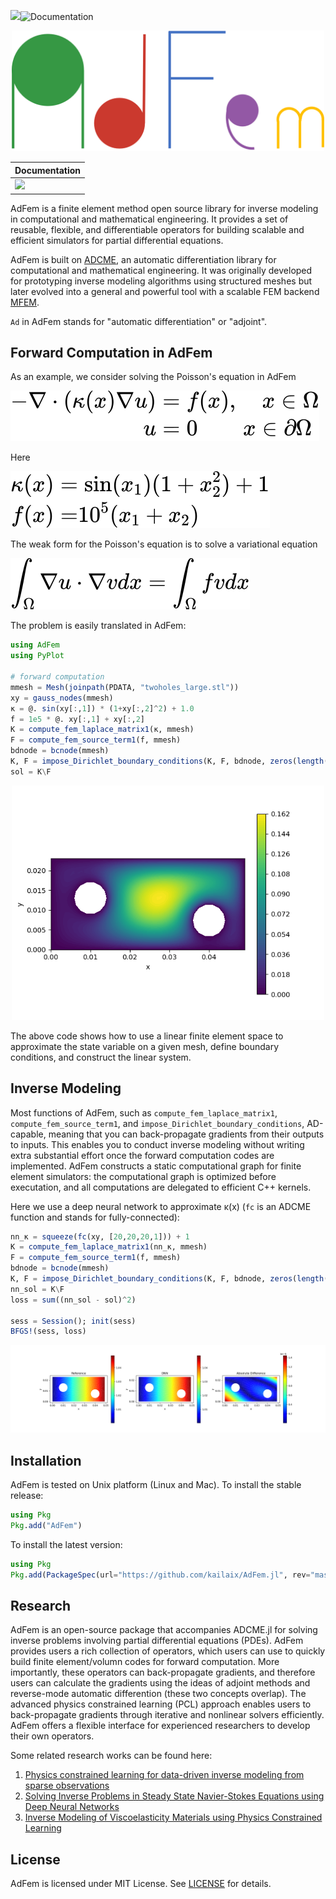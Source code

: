 ![](https://travis-ci.com/kailaix/AdFem.jl.svg?token=tCRK4npbxWQNS6KVeBvs&branch=master)![Documentation](https://github.com/kailaix/AdFem.jl/workflows/Documentation/badge.svg)

<p align="center">
<img src="https://github.com/ADCMEMarket/ADCMEImages/blob/master/AdFem/logo.png" width="500"/>
</p>


| Documentation                                                |
| ------------------------------------------------------------ |
| [![](https://img.shields.io/badge/docs-dev-blue.svg)](https://kailaix.github.io/AdFem.jl/dev/) |

AdFem is a finite element method open source library for inverse modeling in computational and mathematical engineering. It provides a set of reusable, flexible, and differentiable operators for building scalable and efficient simulators for partial differential equations. 

AdFem is built on [ADCME](https://github.com/kailaix/ADCME.jl), an automatic differentiation library for computational and mathematical engineering. It was originally developed for prototyping inverse modeling algorithms using structured meshes but later evolved into a general and powerful tool with a scalable FEM backend [MFEM](https://mfem.org/). 

`Ad` in AdFem stands for "automatic differentiation" or "adjoint". 

## Forward Computation in AdFem

As an example, we consider solving the Poisson's equation in AdFem

![](https://raw.githubusercontent.com/ADCMEMarket/ADCMEImages/master/AdFem/eq1.svg)

Here

![](https://raw.githubusercontent.com/ADCMEMarket/ADCMEImages/master/AdFem/eq2.svg)

The weak form for the Poisson's equation is to solve a variational equation 

![](https://raw.githubusercontent.com/ADCMEMarket/ADCMEImages/master/AdFem/eq3.svg)

The problem is easily translated in AdFem:

```julia
using AdFem
using PyPlot 

# forward computation
mmesh = Mesh(joinpath(PDATA, "twoholes_large.stl"))
xy = gauss_nodes(mmesh)
κ = @. sin(xy[:,1]) * (1+xy[:,2]^2) + 1.0
f = 1e5 * @. xy[:,1] + xy[:,2]
K = compute_fem_laplace_matrix1(κ, mmesh)
F = compute_fem_source_term1(f, mmesh)
bdnode = bcnode(mmesh)
K, F = impose_Dirichlet_boundary_conditions(K, F, bdnode, zeros(length(bdnode)))
sol = K\F
```

<p align="center">
<img src="https://raw.githubusercontent.com/ADCMEMarket/ADCMEImages/master/AdFem/poisson_solution.png" width="500"/>
</p>

The above code shows how to use a linear finite element space to approximate the state variable on a given mesh, define boundary conditions, and construct the linear system. 

## Inverse Modeling

Most functions of AdFem, such as `compute_fem_laplace_matrix1`, `compute_fem_source_term1`, and `impose_Dirichlet_boundary_conditions`, AD-capable, meaning that you can back-propagate gradients from their outputs to inputs. This enables you to conduct inverse modeling without writing extra substantial effort once the forward computation codes are implemented. AdFem constructs a static computational graph for finite element simulators: the computational graph is optimized before executation, and all computations are delegated to efficient C++ kernels. 

Here we use a deep neural network to approximate κ(x) (`fc` is an ADCME function and stands for fully-connected):

```julia
nn_κ = squeeze(fc(xy, [20,20,20,1])) + 1
K = compute_fem_laplace_matrix1(nn_κ, mmesh)
F = compute_fem_source_term1(f, mmesh)
bdnode = bcnode(mmesh)
K, F = impose_Dirichlet_boundary_conditions(K, F, bdnode, zeros(length(bdnode)))
nn_sol = K\F
loss = sum((nn_sol - sol)^2)

sess = Session(); init(sess)
BFGS!(sess, loss)
```

![](https://raw.githubusercontent.com/ADCMEMarket/ADCMEImages/master/AdFem/poisson_kappa.png)

## Installation 

AdFem is tested on Unix platform (Linux and Mac). To install the stable release:

```julia
using Pkg
Pkg.add("AdFem")
```

To install the latest version:

```julia
using Pkg 
Pkg.add(PackageSpec(url="https://github.com/kailaix/AdFem.jl", rev="master")) 
```





## Research

AdFem is an open-source package that accompanies ADCME.jl for solving inverse problems involving partial differential equations (PDEs). AdFem provides users a rich collection of operators, which users can use to quickly build finite element/volumn codes for forward computation. More importantly, these operators can back-propagate gradients, and therefore users can calculate the gradients using the ideas of adjoint methods and reverse-mode automatic differention (these two concepts overlap). The advanced physics constrained learning (PCL) approach enables users to back-propagate gradients through iterative and nonlinear solvers efficiently. AdFem offers a flexible interface for experienced researchers to develop their own operators.

Some related research works can be found here:

1. [Physics constrained learning for data-driven inverse modeling from sparse observations](https://arxiv.org/abs/2002.10521)
2. [Solving Inverse Problems in Steady State Navier-Stokes Equations using Deep Neural Networks](https://arxiv.org/abs/2008.13074)
3. [Inverse Modeling of Viscoelasticity Materials using Physics Constrained Learning](https://arxiv.org/abs/2005.04384)


## License

AdFem is licensed under MIT License. See [LICENSE](https://github.com/kailaix/AdFem.jl/blob/master/LICENSE) for details.
